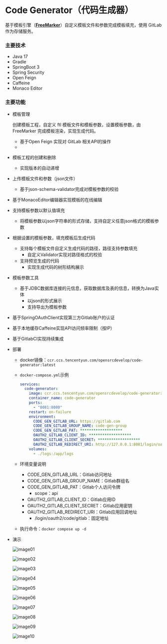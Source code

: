 # Code Generator（代码生成器）

基于模板引擎（[**FreeMarker**](http://freemarker.foofun.cn/)）自定义模板文件和参数完成模板填充，使用 GitLab 作为存储服务。

### 主要技术

- Java 17
- Gradle
- SpringBoot 3
- Spring Security
- Open Feign
- Caffeine
- Monaco Editor

### 主要功能

- 模板管理

  创建模板工程，自定义 ftl 模板文件和模板参数，设置模板参数，由 FreeMarker 完成模板渲染，实现生成代码。

  - 基于Open Feign 实现对 GitLab 相关API的操作
  - 

- 模板工程的创建和删除
  - 实现版本的自动递增

- 上传模板文件和参数（json文件）
  - 基于json-schema-validator完成对模板参数的校验

- 基于MonacoEditor编辑器实现模板的在线编辑

- 支持模板参数以默认值填充
  - 将模板参数以json字符串的形式存储，支持自定义任意json格式的模板参数

- 根据设置的模板参数，填充模板后生成代码
  - 支持每个模板文件自定义生成代码的路径，路径支持参数填充
    - 自定义Validator实现对路径格式的校验
  - 支持预览生成的代码
    - 实现生成代码的树形结构展示

- 模板参数工具
  - 基于JDBC数据库连接的元信息，获取数据库及表的信息，转换为Java实体
    - 以json的形式展示
    - 支持导出为模板参数

- 基于SpringOAuthClient实现第三方Gitlab账户的认证

- 基于本地缓存Caffeine实现API访问频率限制（按IP）

- 基于GitlabCI实现持续集成

- 部署

  - docker镜像：`ccr.ccs.tencentyun.com/opensrcdevelop/code-generator:latest`

  - `docker-compose.yml`示例

    ```yaml
    services:
      code-generator:
        image: ccr.ccs.tencentyun.com/opensrcdevelop/code-generator:latest
        container_name: code-generator
        ports:
          - "8081:8080"
        restart: on-failure
        environment:
          CODE_GEN_GITLAB_URL: https://gitlab.com
          CODE_GEN_GITLAB_GROUP_NAME: code-gen-group
          CODE_GEN_GITLAB_PAT: *******************
          OAUTH2_GITLAB_CLIENT_ID: *******************
          OAUTH2_GITLAB_CLIENT_SECRET: *******************
          OAUTH2_GITLAB_REDIRECT_URI: http://127.0.0.1:8081/login/oauth2/code/gitlab
        volumes:
          - ./logs:/app/logs
    ```

  - 环境变量说明

    - CODE_GEN_GITLAB_URL：Gitlab访问地址
    - CODE_GEN_GITLAB_GROUP_NAME：Gitlab群组名
    - CODE_GEN_GITLAB_PAT：Gitlab个人访问令牌
      - scope：api
    - OAUTH2_GITLAB_CLIENT_ID：Gitlab应用ID
    - OAUTH2_GITLAB_CLIENT_SECRET：Gitlab应用密钥
    - OAUTH2_GITLAB_REDIRECT_URI：Gitlab应用回调地址
      - /login/oauth2/code/gitlab：固定地址

  - 执行命令：`docker compose up -d`

- 演示

  ![image01](https://cdn.nlark.com/yuque/0/2024/png/27242554/1715433356075-125e65e3-721b-4398-ae8a-f88696d8dfc9.png?x-oss-process=image%2Fformat%2Cwebp)

  ![image02](https://cdn.nlark.com/yuque/0/2024/png/27242554/1715433397157-32f3a665-25ea-4731-9907-bff91b9fb307.png?x-oss-process=image%2Fformat%2Cwebp%2Fresize%2Cw_1500%2Climit_0)

  ![image03](https://cdn.nlark.com/yuque/0/2024/png/27242554/1715433411192-522887d3-8053-4195-b6ec-b7626ed6e543.png?x-oss-process=image%2Fformat%2Cwebp%2Fresize%2Cw_1500%2Climit_0)

  ![image04](https://cdn.nlark.com/yuque/0/2024/png/27242554/1715433427333-e61f9bf2-aef2-4655-a4f9-fed2afbadd5f.png?x-oss-process=image%2Fformat%2Cwebp%2Fresize%2Cw_1500%2Climit_0)

  ![image05](https://cdn.nlark.com/yuque/0/2024/png/27242554/1715433444151-c809f824-360a-4c61-8a0f-3581f9685447.png?x-oss-process=image%2Fformat%2Cwebp%2Fresize%2Cw_1500%2Climit_0)

  ![image06](https://cdn.nlark.com/yuque/0/2024/png/27242554/1715433528207-293fef7c-19f6-4443-9ead-0cc1f2bb295d.png?x-oss-process=image%2Fformat%2Cwebp%2Fresize%2Cw_1500%2Climit_0)

  ![image07](https://cdn.nlark.com/yuque/0/2024/png/27242554/1715433544889-5477c64a-ef3a-480f-957b-a795b2e05391.png?x-oss-process=image%2Fformat%2Cwebp%2Fresize%2Cw_1500%2Climit_0)

  ![image08](https://cdn.nlark.com/yuque/0/2024/png/27242554/1715433574522-02439758-9464-4dbb-8230-2e91bd893d2c.png?x-oss-process=image%2Fformat%2Cwebp%2Fresize%2Cw_1500%2Climit_0)

  ![image09](https://cdn.nlark.com/yuque/0/2024/png/27242554/1715433614916-32277219-05a0-4b52-9ed3-a53def3f987f.png?x-oss-process=image%2Fformat%2Cwebp%2Fresize%2Cw_1500%2Climit_0)

  ![image10](https://cdn.nlark.com/yuque/0/2024/png/27242554/1715433654515-9d05a475-45c8-49d0-840e-84fa1e2262cb.png?x-oss-process=image%2Fformat%2Cwebp%2Fresize%2Cw_1500%2Climit_0)
